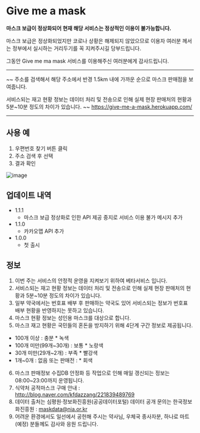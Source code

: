 # Give me a mask

__마스크 보급이 정상화되어 현재 해당 서비스는 정상적인 이용이 불가능합니다.__


마스크 보급은 정상화되었지만 코로나 상황은 해제되지 않았으므로 이용자 여러분 께서는 정부에서 실시하는 거리두기를 꼭 지켜주시길 당부드립니다.

그동안 Give me ma mask 서비스를 이용해주신 여러분에게 감사드립니다.
* * *

~~
주소를 검색해서 해당 주소에서 반경 1.5km 내에 가까운 순으로 마스크 판매점을 보여줍니다.

서비스되는 재고 현황 정보는 데이터 처리 및 전송으로 인해 실제 현장 판매처의 현황과 5분~10분 정도의 차이가 있습니다.
~~
https://give-me-a-mask.herokuapp.com/

* * *

## 사용 예
1. 우편번호 찾기 버튼 클릭
2. 주소 검색 후 선택
3. 결과 확인

![image](https://user-images.githubusercontent.com/20533433/76833133-28e4dc80-686e-11ea-8681-bcec1b476d2d.png)


## 업데이트 내역

* 1.1.1
   * 마스크 보급 정상화로 인한 API 제공 중지로 서비스 이용 불가 메시지 추가
* 1.1.0
   * 카카오맵 API 추가
* 1.0.0
    * 첫 출시
    
 ## 정보
 
1. 이번 주는 서비스의 안정적 운영을 지켜보기 위하여 베타서비스 입니다.
2. 서비스되는 재고 현황 정보는 데이터 처리 및 전송으로 인해 실제 현장 판매처의 현황과 5분~10분 정도의 차이가 있습니다.
3. 일부 약국에서는 번호표 배부 후 판매하는 약국도 있어 서비스되는 정보가 번호표 배부 현황을 반영하지는 못하고 있습니다.
4. 마스크 현황 정보는 성인용 마스크를 대상으로 합니다.
5. 마스크 재고 현황은 국민들의 혼돈을 방지하기 위해 4단계 구간 정보로 제공됩니다.
- 100개 이상 : 충분 * 녹색
- 100개 미만(99개~30개) : 보통 * 노랑색 
- 30개 미만(29개~2개) : 부족 * 빨강색
- 1개~0개 : 없음 또는 판매전 : * 회색
6. 마스크 판매정보 수집DB 안정화 등 작업으로 인해 매일 갱신되는 정보는 08:00~23:00까지 운영됩니다.
7. 식약처 공적마스크 구매 안내 : http://blog.naver.com/kfdazzang/221839489769
8. 데이터 출처는 심평원‧정보화진흥원(공공데이터포털) 데이터 공개 문의는 한국정보화진흥원 : maskdata@nia.or.kr
9. 어려운 환경에서도 일선에서 공헌해 주시는 약사님, 우체국 종사자분, 하나로 마트(예정) 분들께도 감사와 응원 드립니다. 

